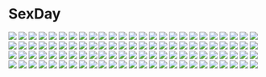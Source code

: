 # SexDay
![](https://konachan.com/jpeg/d0e7b6d295a0947a1ab8f80682971a73/Konachan.com%20-%20118467%20asa_project%20blush%20breasts%20censored%20game_cg%20kinomoto_misaki%20nipples%20nude%20orange_hair%20panta%20renai_zero_kilometer%20towel.jpg)
![](https://konachan.com/image/d5eabcc686126da7d5b2c8548481a102/Konachan.com%20-%20123316%20cigarette%20fate_zero%20fate_%28series%29%20genderswap%20gilgamesh%20gray%20kotomine_kirei%20male%20matou_kariya%20rozer%20saber%20tagme%20true_assassin%20waver_velvet.jpg)
![](https://konachan.com/image/99707e2986056d3d7b00a5190fdbcc4c/Konachan.com%20-%20170417%20aircraft%20boat%20car%20city%20night%20nobody%20original%20scenic%20seo_tatsuya%20water.jpg)
![](https://konachan.com/image/e649b91f3dcdc16866fa7008470aae39/Konachan.com%20-%2083963%20haruken%20hatsune_miku%20twintails%20vocaloid.jpg)
![](https://konachan.com/jpeg/9169f8dc55e6bfa9f7e2ffffb0b2a72d/Konachan.com%20-%20121923%20animal_ears%20blush%20cropped%20foxgirl%20kisumi%20kuro--kuro%20original%20red_eyes%20white_hair.jpg)
![](https://konachan.com/jpeg/2af96fcb75a369d1e0686d981a45dedd/Konachan.com%20-%20138243%20food%20ice_cream%20long_hair%20moonshiner%20nipples%20original%20see_through%20tagme_%28artist%29%20wet.jpg)
![](https://konachan.com/jpeg/a30aaf85fdb565a73c162efa31fbad8c/Konachan.com%20-%20206812%20animal_ears%20bei_mochi%20fang%20hat%20mystia_lorelei%20pantyhose%20red_eyes%20red_hair%20short_hair%20sky%20sunset%20touhou%20tree%20wings.jpg)
![](https://konachan.com/image/ec5880c322e4da5f0b22ccf26a5fced3/Konachan.com%20-%20211822%20animal%20bow%20bubbles%20fish%20lactation%20long_hair%20nipples%20no_bra%20nopan%20panties%20pink_eyes%20pink_hair%20topless%20twintails%20underwater%20underwear%20water%20yuri.jpg)
![](https://konachan.com/jpeg/61c828f06dc5d6e01d262eb1c5cb2246/Konachan.com%20-%20305285%20ass%20bed%20blush%20breasts%20brown_eyes%20brown_hair%20demon%20horns%20long_hair%20machikado_mazoku%20mel_%28melty_pot%29%20nude%20tail%20wet%20yoshida_yuuko.jpg)
![](https://konachan.com/jpeg/e38ff52827a2959a89e3c83f7d114361/Konachan.com%20-%20198613%20aqua_eyes%20autumn%20black_hair%20close%20drink%20leaves%20long_hair%20male%20pink_eyes%20pink_hair%20school_uniform%20short_hair%20swordsouls%20tree%20wink%20yuigahama_yui.jpg)
![](https://konachan.com/image/96c376d53172d14fc5eaa0b7cacddb32/Konachan.com%20-%20111250%20barefoot%20black_hair%20blue_eyes%20brown_hair%20dress%20flowers%20green_eyes%20nopan%20original%20red_eyes%20tearfish%20white_hair.jpg)
![](https://konachan.com/jpeg/6b424a2b126ddabaa572173d16e64a13/Konachan.com%20-%20294364%20azto_dio%20byleth_%28female%29%20fire_emblem%20knife%20nipples%20pantyhose%20pussy%20topless%20torn_clothes%20uncensored%20watermark%20weapon.jpg)
![](https://konachan.com/image/82dc03d3f0031fd9f993acc19b5b19c2/Konachan.com%20-%20156081%20black_hair%20hyperdimension_neptunia%20navel%20noire%20red_eyes%20tsunako%20twintails.jpg)
![](https://konachan.com/image/425c058c5659420a7bbf1282cdd8fb0f/Konachan.com%20-%20232945%20animated%20blush%20breasts%20censored%20cum%20game_cg%20kiritani_riria%20long_hair%20navel%20nipples%20nude%20penis%20pink_hair%20purple_eyes%20pussy%20sayori%20sex%20smile%20spread_legs.gif)
![](https://konachan.com/image/75295d9c45c00b374406bce46c04ec53/Konachan.com%20-%20212679%20kaleina_%28ricegnat%29%20magic%20navel%20nopan%20original%20pointed_ears%20purple_hair%20ricegnat%20skirt%20spear%20thighhighs%20weapon.jpg)
![](https://konachan.com/jpeg/bbf872723f4585459b93ebb0968a5afd/Konachan.com%20-%20186725%20amasaka_takashi%20blue_eyes%20blue_hair%20blush%20erect_nipples%20game_cg%20long_hair%20penis%20pussy%20pussy_juice%20sakanoue_mikana%20sex%20spread_legs%20uncensored.jpg)
![](https://konachan.com/image/fb3ee3eb4da360a3a2f78d14cad0d8ac/Konachan.com%20-%2098838%20animal_ears%20hosato_mikine%20original%20panties%20sword%20thighhighs%20underwear%20weapon%20wink.jpg)
![](https://konachan.com/image/8cc0335543c8bc6479fb6590c3bee136/Konachan.com%20-%20105474%20black_eyes%20black_hair%20blue_eyes%20blush%20boots%20brown_hair%20daiteikoku%20glasses%20hat%20long_hair%20microphone%20panties%20short_hair%20thighhighs%20underwear%20uniform.jpg)
![](https://konachan.com/image/0f14b2e8d5344a6eb11a135fa57834cf/Konachan.com%20-%2059702%20ayanami_rei%20bodysuit%20ikari_shinji%20makinami_mari_illustrious%20nagisa_kaworu%20neon_genesis_evangelion%20skintight%20soryu_asuka_langley.jpg)
![](https://konachan.com/image/64cfcf56df344a3c71722bed9be358ea/Konachan.com%20-%20156797%20blood%20boots%20dress%20moon%20pantyhose%20red_eyes%20red_hair%20ruby_rose%20rwby%20scythe%20signed%20steelgarden%20weapon.jpg)
![](https://konachan.com/image/a2b1ab5bde3b35f5c04575bc1bd77ec0/Konachan.com%20-%20245513%202girls%20bow%20camera%20cropped%20headband%20long_hair%20mamoru%20original%20short_hair%20wink.jpg)
![](https://konachan.com/image/ab276437bca2ebcb21ebfef963a4d018/Konachan.com%20-%20176385%20anthropomorphism%20ass%20blush%20juurouta%20kantai_collection%20kneehighs%20panties%20pink_hair%20purple_eyes%20school_uniform%20short_hair%20skirt%20twintails%20underwear.jpg)
![](https://konachan.com/jpeg/39c24ffec17f1308c658f2d271c17ae4/Konachan.com%20-%20298027%20ass_grab%20bondage%20breasts%20choker%20cum%20dark_skin%20lactation%20long_hair%20nipples%20nude%20original%20purple_eyes%20sex%20slugbox%20tan_lines%20twintails.jpg)
![](https://konachan.com/image/9e057673afd54e850555396434d0097d/Konachan.com%20-%20212544%20abo_%28hechouchou%29%20aliasing%20blue_eyes%20braids%20granblue_fantasy%20headdress%20japanese_clothes%20kimono%20lecia_%28granblue_fantasy%29%20long_hair%20orange_hair.jpg)
![](https://konachan.com/image/ec98660f11b70b8e92caef64bc189062/Konachan.com%20-%2022678%20hachimitsu_to_clover.jpg)
![](https://konachan.com/image/25385cfe326279e25a9c61400e7f22af/Konachan.com%20-%20121336%20akemi_homura%20kaname_madoka%20kyuubee%20mahou_shoujo_madoka_magica%20miki_sayaka%20neko_sakana%20sakura_kyouko%20tomoe_mami.jpg)
![](https://konachan.com/jpeg/7642a230535026d8b3daa19c121b474d/Konachan.com%20-%2035255%20izumi_konata%20lucky_star.jpg)
![](https://konachan.com/jpeg/4334bef26cef1296771d28f3d7631c4b/Konachan.com%20-%20292352%20bandage%20bell%20bloomers%20blush%20bow%20braids%20cosplay%20dress%20gloves%20halloween%20hoodie%20navel%20panties%20ponytail%20short_hair%20shorts%20skirt%20staff%20underwear%20wings.jpg)
![](https://konachan.com/jpeg/ffd4b8716de5a7e277bf9300348ca957/Konachan.com%20-%20290479%20animal_ears%20barefoot%20bicolored_eyes%20candy%20drink%20gray_hair%20hoodie%20long_hair%20nibiiro_shizuka%20original%20ribbons%20scan%20skirt%20white.jpg)
![](https://konachan.com/image/a83aa59cb990c72e87403fdaa556b76c/Konachan.com%20-%20128033%20building%20hebitsukai%20original.jpg)
![](https://konachan.com/image/96df59391a73b613006a99032c899649/Konachan.com%20-%20204326%20aircraft%20anthropomorphism%20ass%20boat%20chain%20fire%20headband%20kantai_collection%20rensouhou-chan%20tagme_%28artist%29%20thighhighs%20torn_clothes%20water%20watermark.jpg)
![](https://konachan.com/image/de71bd3fb22af62bf7b8ce1c7d9f626c/Konachan.com%20-%2014268%20black_hair%20blue_eyes%20flutter_of_birds%20kagura_kotoha%20long_hair.jpg)
![](https://konachan.com/image/b240e3b221776f18d3f6c93860efbe40/Konachan.com%20-%20157883%20pointed_ears%20sword_art_online%20yuuki_asuna.jpg)
![](https://konachan.com/image/3da771ce9dff715641af1b9b8e373d8e/Konachan.com%20-%20188467%20blue_eyes%20breasts%20hujimogeo%20original%20sideboob%20signed%20white%20white_hair.jpg)
![](https://konachan.com/image/f1d0f05835a567436a419b1c5d5b650f/Konachan.com%20-%2085543%20bandaid%20eyepatch%20hatsune_miku%20rolling_girl_%28vocaloid%29%20rope%20vocaloid.jpg)
![](https://konachan.com/image/feb1d47f56f5c6b79b3ac3da8045ac7f/Konachan.com%20-%20102564%20arsenixc%20nobody%20original%20scenic%20tree%20vvcephei.jpg)
![](https://konachan.com/image/199b32751ce3cad96f54276086492941/Konachan.com%20-%2086874%20all_male%20chi_yu%20halloween%20hiyama_kiyoteru%20kagamine_len%20kaito%20kamui_gakupo%20male%20pointed_ears%20vocaloid.jpg)
![](https://konachan.com/image/2232485ebb840f19ce0f6e186f70ab6c/Konachan.com%20-%20142823%20bra%20brown_hair%20original%20panties%20tagme%20underwear%20water%20wet%20yoo_%28tabi_no_shiori%29.jpg)
![](https://konachan.com/image/c6508e0cca1aad6a9cc3653731b8ed65/Konachan.com%20-%20141702%20akashio%20brown_eyes%20brown_hair%20instrument%20music%20piano%20skirt%20skirt_lift%20sword%20touhou%20toyosatomimi_no_miko%20weapon.jpg)
![](https://konachan.com/image/bd305c865e309c1e1f2c9ee9a8b4b6f7/Konachan.com%20-%20116979%20ikeda_yuuki%20long_hair%20necklace%20red_eyes%20red_hair%20school_uniform%20shakugan_no_shana%20shana%20thighhighs.jpg)
![](https://konachan.com/jpeg/f6c02ad8915e055196c987c365b83300/Konachan.com%20-%20277146%20all_male%20animal%20bubbles%20cat%20fish%20gloves%20goggles%20hat%20houshin_engi%20kokutenkou%20male%20mask%20polychromatic%20ruins%20shinkouhyou%20tomacobo%20tree%20underwater%20water.jpg)
![](https://konachan.com/jpeg/4638cb6c770077d942623cff8fd1b916/Konachan.com%20-%20302213%20black_hair%20blush%20breasts%20brown_eyes%20heart%20kneehighs%20original%20pikacchi%20school_uniform%20short_hair%20skirt.jpg)
![](https://konachan.com/image/84876ed79db03ab2937b91f55d7bf3cc/Konachan.com%20-%2073615%20archer%20fate_%28series%29%20fate_stay_night%20long_hair%20male%20sword%20tohsaka_rin%20twintails%20weapon.jpg)
![](https://konachan.com/jpeg/cb5fc4a1a9fdaaa07c947fb28f2f73a7/Konachan.com%20-%20271936%202girls%20black_hair%20book%20bow%20food%20headphones%20long_hair%20metk%20phone%20pink_hair%20pocky%20school_uniform%20shinjou_akane%20short_hair%20sleeping%20ssss.gridman.jpg)
![](https://konachan.com/jpeg/90e43be0481273b9864cb9cdc54ab982/Konachan.com%20-%20208906%20aqua_eyes%20ashishun%20blush%20brown_hair%20game_cg%20marmalade%20panties%20ponytail%20primal_x_hearts%20primal_x_hearts_2%20skirt%20thighhighs%20twintails%20underwear.jpg)
![](https://konachan.com/image/a8742be671d838d75b86b5f12f5a71c9/Konachan.com%20-%20191751%20all_male%20black_hair%20haikyuu%21%21%20hinata_shouyou%20kageyama_tobio%20male%20nyoronyoro%20orange_hair%20short_hair%20sport%20uniform%20volleyball.jpg)
![](https://konachan.com/image/4bf054fdbb9c031c0beb1864e51e5bef/Konachan.com%20-%2052599%20hatsune_miku%20vocaloid.jpg)
![](https://konachan.com/jpeg/56e28836655c04a7f5e55cf6bc209013/Konachan.com%20-%20127934%20bomi%20bondage%20breasts%20censored%20game_cg%20ishida_mitsuna%20molamola_software%20nipples%20panties%20pink_hair%20sex%20short_hair%20topless%20underwear%20wet.jpg)
![](https://konachan.com/image/bae376e6e8498c138102c35b1f639feb/Konachan.com%20-%208094%20animal_ears%20catgirl%20hisui%20kohaku%20len%20maid%20shingetsutan_tsukihime%20tohno_akiha%20twins.jpg)
![](https://konachan.com/image/5329222019aee3e97e368bb04666eaca/Konachan.com%20-%2029494%20bed%20blush%20braids%20brown_hair%20cake%20dress%20food%20gothic%20kakizaki_megu%20lolita_fashion%20long_hair%20rozen_maiden%20signed%20snow%20suigintou%20vector%20watermark%20wings.jpg)
![](https://konachan.com/image/9dc1caab19daa04a12533295cb3147b3/Konachan.com%20-%20297714%20anthropomorphism%20azur_lane%20bed%20blue_eyes%20bra%20breasts%20logo%20long_hair%20navel%20panties%20spread_legs%20sydus%20thighhighs%20underwear%20watermark.jpg)
![](https://konachan.com/image/de742b13f4dddd37063b5283b61a234a/Konachan.com%20-%20130001%20apron%20breasts%20dangan_neko%20megurine_luka%20naked_apron%20no_bra%20nopan%20thighhighs%20vocaloid.jpg)
![](https://konachan.com/jpeg/4542ad25447f710b64624fe539f6f3b1/Konachan.com%20-%2084723%20gumi%20natsuki%20vocaloid.jpg)
![](https://konachan.com/image/4dd9b045b614a1f0759a75b9364b24ae/Konachan.com%20-%20180891%20aircraft%20animal%20anthropomorphism%20cat%20group%20hiyoko_%28kancolle%29%20kantai_collection%20karasu_%28naoshow357%29%20weapon%20yamato_%28kancolle%29%20yukikaze_%28kancolle%29.jpg)
![](https://konachan.com/image/6aa0725e958e8712243559e5dd67cfbf/Konachan.com%20-%2028874%20disgaea%20pleinair.jpg)
![](https://konachan.com/image/755d4f5e2f086fbe4734747b1f20b2d9/Konachan.com%20-%2094762%20bikini%20breast_hold%20breasts%20cleavage%20game_cg%20mariafia_chiffonese%20pink_hair%20purple_eyes%20skyfish%20swimsuit%20tsurugi_hagane.jpg)
![](https://konachan.com/image/b9e0d91a7b59b56bd01e1dbd5d58c47a/Konachan.com%20-%20206936%20blue_eyes%20building%20city%20fuyuki_jun%20gloves%20headband%20long_hair%20megurine_luka%20pink_hair%20sky%20thighhighs%20vocaloid%20zettai_ryouiki.jpg)
![](https://konachan.com/jpeg/6fa30a84082a084415b7044139608f5f/Konachan.com%20-%2065355%20francesca_lucchini%20k-on%21%20nakano_azusa%20nude%20strike_witches.jpg)
![](https://konachan.com/image/c5c6b4b9204c2d957f9ce07b45b372dc/Konachan.com%20-%2089060%20gumi%20vocaloid.jpg)
![](https://konachan.com/jpeg/5cd8154e35774da879d7ed98fcee940b/Konachan.com%20-%2096212%20flowers%20nopan%20petals%20thighhighs%20tinkerbell%20tinkle.jpg)
![](https://konachan.com/image/72786e0c43e4b4b79b7974b47d50c667/Konachan.com%20-%2038000%20gundam_seed%20gundam_seed_destiny%20kira_yamato%20lacus_clyne%20mobile_suit_gundam.jpg)
![](https://konachan.com/jpeg/b83c597dfcbe10f9094c7bc8b510af9d/Konachan.com%20-%2020799%20kiddy_girl-and%20kiddy_grade.jpg)
![](https://konachan.com/image/d2ad1798696b3293729dd6608d691ac6/Konachan.com%20-%20182729%20araragi_karen%20araragi_koyomi%20bakemonogatari%20blush%20breasts%20cameltoe%20fingering%20hairu%20male%20monogatari_%28series%29%20navel%20nipples%20nisemonogatari%20spread_legs.jpg)
![](https://konachan.com/image/4d308ebdc8b56568151194ad1ffb44a1/Konachan.com%20-%2010977%20shibugaki_matsuri%20tachibana_chihiro%20tsuki_ha_higashi_ni_hi_ha_nishi_ni.jpg)
![](https://konachan.com/jpeg/e83dde95b39ac8f6c164445ddb2e3d6b/Konachan.com%20-%205724%20chocobo%20final_fantasy%20final_fantasy_iv%20rydia.jpg)
![](https://konachan.com/jpeg/fdf73a774262e943db1861d19b7faebf/Konachan.com%20-%20285974%20beach%20blush%20clouds%20food%20fruit%20kokkoro%20pink_eyes%20pointed_ears%20purple_hair%20short_hair%20sigma_2018%20sky%20tree%20umbrella%20water%20watermark%20watermelon%20wristwear.jpg)
![](https://konachan.com/image/a4fd2cbc1078fce4d5082246dd0ee160/Konachan.com%20-%20110176%20blazblue%20blonde_hair%20chain%20collar%20elbow_gloves%20gloves%20loli%20panties%20rachel_alucard%20red_eyes%20short_hair%20underwear.jpg)
![](https://konachan.com/image/35aef007727e2ca1f2e00ab34170edbf/Konachan.com%20-%20264720%202girls%20aqua_eyes%20blush%20cameltoe%20camera%20dress%20garter_belt%20long_hair%20new_game%21%20panties%20pantyhose%20phone%20short_hair%20skirt%20tooyama_rin%20underwear%20yagami_kou.jpg)
![](https://konachan.com/jpeg/44611b2d5daf635462964d748a568ad5/Konachan.com%20-%20223096%20anne-happy%20ekoda_ren%20hagyuu_hibiki%20hanakoizumi_an%20hibarigaoka_ruri%20kumegawa_botan%20tagme_%28artist%29.jpg)
![](https://konachan.com/image/d73d7cdf685659d4307f0159be9a3753/Konachan.com%20-%2048938%20blonde_hair%20brown_eyes%20catgirl%20chen%20dress%20foxgirl%20gray_hair%20hat%20long_hair%20mousegirl%20nazrin%20ribbons%20short_hair%20tail%20touhou%20yakumo_ran%20zoom_layer.jpg)
![](https://konachan.com/image/9b2d38810c27e77aa51d5232d92f480e/Konachan.com%20-%2069118%20edward_elric%20fullmetal_alchemist.jpg)
![](https://konachan.com/image/8e5621f53535519f15f5b05311da52e3/Konachan.com%20-%2060369%20breasts%20chinese_clothes%20chinese_dress%20cleavage%20homare_dou%20kanamori_reiko%20wrestle_angels.jpg)
![](https://konachan.com/jpeg/43f38e3cd671fc3ec0c479e3f315cf24/Konachan.com%20-%20302610%20animal_ears%20bed%20bell%20collar%20original%20purple_hair%20school_uniform%20signed%20tail%20thighhighs%20twintails%20villyane%20waifu2x%20yellow_eyes.jpg)
![](https://konachan.com/jpeg/205d7a7a2dfc34965d04c64ca7a84494/Konachan.com%20-%20150717%20game_cg%20kanojo_to_ore_to_koibito_to%20kozumi_chikage%20marui%20pulltop.jpg)
![](https://konachan.com/image/effa10139378a0df8d749847b0b3b62f/Konachan.com%20-%2079060%20brown_hair%20clouds%20dress%20flowers%20landscape%20long_hair%20scenic%20sky%20sunflower%20sunset.jpg)
![](https://konachan.com/image/cf308e915e48bad0e1032a2ee71d4d51/Konachan.com%20-%209245%20lolita_fashion%20mattaku_mosuke%20original.jpg)
![](https://konachan.com/image/7c576ebbf80cbfb06be90aac00cbcd31/Konachan.com%20-%20112554%20bed%20blue_eyes%20hat%20little_busters%21%20noumi_kudryavka%20school_uniform%20shimotsuki_keisuke%20thighhighs.jpg)
![](https://konachan.com/image/8ed07b43bbc03c194e55c0ba5915b07a/Konachan.com%20-%20145596%20animal_ears%20blush%20brown_hair%20miyafuji_yoshika%20monizumi_ishikawa%20strike_witches%20swimsuit.jpg)
![](https://konachan.com/image/a18f26f9d60670132651a0ef402bb198/Konachan.com%20-%20247927%20anal%20ass%20blazblue%20blonde_hair%20censored%20daiaru%20flat_chest%20long_hair%20nipples%20pussy%20pussy_juice%20rachel_alucard%20red_eyes%20tentacles%20twintails.jpg)
![](https://konachan.com/jpeg/b72da0259641b9d440350fa616e6caab/Konachan.com%20-%20251336%20annin_doufu%20idolmaster%20idolmaster_cinderella_girls%20idolmaster_cinderella_girls_starlight_stage%20okazaki_yasuha.jpg)
![](https://konachan.com/jpeg/b2950dd5229865c44576786811788c56/Konachan.com%20-%20282748%20alice_soft%20ass%20ass_grab%20black_hair%20blush%20breasts%20brown_eyes%20brown_hair%20censored%20cum%20game_cg%20long_hair%20nipples%20nude%20penis%20sex%20short_hair%20twintails%20wet.jpg)
![](https://konachan.com/image/213e3a09ad2e8b0947eb34565244fafb/Konachan.com%20-%2022292%20benibara_nadeshiko%20dualscreen%20fuyou_kaede%20kareha%20lisianthus%20mayumi_thyme%20megami%20nerine%20pointed_ears%20primula%20scan%20shigure_asa%20shuffle.jpg)
![](https://konachan.com/jpeg/c8d0eabbd389d936092001bcc543c36d/Konachan.com%20-%20177993%20blush%20brown_eyes%20long_hair%20original%20purple_hair%20scarf%20skirt%20snow%20swordsouls%20train%20valentine%20winter.jpg)
![](https://konachan.com/jpeg/f7a49ce8714e5ffdae8c2bc7f4564407/Konachan.com%20-%20257563%202girls%20animal_ears%20anthropomorphism%20aqua_eyes%20azur_lane%20black_hair%20blush%20catgirl%20fusou_%28azur_lane%29%20kisshii_%28kic1224%29%20kotatsu%20mask%20red_eyes.jpg)
![](https://konachan.com/image/4537d5ba5c16e374e5ab72d89dea39dc/Konachan.com%20-%2051414%20fate_testarossa%20k-on%21%20mahou_shoujo_lyrical_nanoha%20mahou_shoujo_lyrical_nanoha_a%27s%20mahou_shoujo_lyrical_nanoha_strikers%20nakano_azusa%20parody.jpg)
![](https://konachan.com/image/ce44f66b4ce87fd5cbf60351a3b78e97/Konachan.com%20-%2076878%20angel_beats%21%20blue_eyes%20blue_hair%20fang%20hinata_hideki%20long_hair%20pink_hair%20short_hair%20yui_%28angel_beats%21%29.jpg)
![](https://konachan.com/image/deefb88b23fe13fc8ee5124512cb3213/Konachan.com%20-%2086430%20animal%20blonde_hair%20blue%20fish%20headphones%20ipod%20original%20purple_eyes%20short_hair%20water.jpg)
![](https://konachan.com/jpeg/39977649c62926f5a3abde9be5d05abc/Konachan.com%20-%20303222%20bed%20breasts%20cameltoe%20camera%20cropped%20long_hair%20mirror%20original%20panties%20phone%20red_eyes%20reflection%20ribbons%20thighhighs%20twintails%20underwear%20white_hair.jpg)
![](https://konachan.com/image/e9482fa6baa04a11ccf7bc86523f99c1/Konachan.com%20-%20185292%20black_hair%20blue_eyes%20breasts%20cleavage%20gloves%20green_eyes%20haku_%28p%26d%29%20karin_%28p%26d%29%20lao_meng%20long_hair%20petals%20tail%20thighhighs%20twintails%20white_hair.jpg)
![](https://konachan.com/jpeg/b52fd4ee3badf575cfed4e78cb8d32dd/Konachan.com%20-%20203811%20bow%20bra%20breasts%20condom%20cum%20idolmaster%20jougasaki_mika%20naked_shirt%20navel%20nipples%20no_bra%20open_shirt%20pink_hair%20sakagami_umi%20underwear%20yellow_eyes.jpg)
![](https://konachan.com/jpeg/9c4b9e04d7255ba93fb7fcde24fb29ff/Konachan.com%20-%20281012%20anthropomorphism%20bed%20blue_eyes%20bra%20breasts%20brown_hair%20carmine_%28ucdio%29%20cleavage%20kantai_collection%20long_hair%20panties%20ponytail%20shirt%20underwear.jpg)
![](https://konachan.com/jpeg/13dae6ec53098607ba2c845f63f598b9/Konachan.com%20-%20280442%20animal_ears%20bed%20blush%20breasts%20brown_hair%20craft_lawrence%20horo%20long_hair%20navel%20nipples%20penis%20pubic_hair%20pussy%20sex%20sketch%20tail%20tears%20uncensored%20wolfgirl.jpg)
![](https://konachan.com/image/14cbb3afcb7239c24c81b5193e2c5e79/Konachan.com%20-%20201655%20bikini%20blonde_hair%20breasts%20brown_eyes%20cleavage%20gradient%20headdress%20long_hair%20nannacy7%20navel%20sennen_sensou_aigis%20swimsuit.jpg)
![](https://konachan.com/jpeg/8a1eaf4965d0b2ef6486004522798154/Konachan.com%20-%20157205%20candy%20hatsune_miku%20mayu_%28vocaloid%29%20megurine_luka%20ritateo%20tears%20vocaloid.jpg)
![](https://konachan.com/image/ed6d61ae6a682873b256b820989aa923/Konachan.com%20-%20289928%20anthropomorphism%20azur_lane%20dress%20formidable_%28azur_lane%29%20goth-loli%20gray_hair%20lolita_fashion%20red_eyes%20shima0917%20twintails%20white.jpg)
![](https://konachan.com/image/a9731462a595c32e55dc2dfbc7b7a8fd/Konachan.com%20-%2023425%20air%20animal%20bird%20kamio_misuzu%20kunisaki_yukito%20sky.jpg)
![](https://konachan.com/image/a66b29db9001e345f06b9bad2eb7bcd0/Konachan.com%20-%20232693%20cake%20dress%20food%20fruit%20gloves%20kneehighs%20original%20pocky%20purple_hair%20red_eyes%20tsubasa_tsubasa%20wings.jpg)
![](https://konachan.com/image/df28dad888cef5e90b71a140bc83a828/Konachan.com%20-%20116054%20ass%20bed%20panties%20sadakage%20sideboob%20tagme%20thighhighs%20topless%20underwear.jpg)
![](https://konachan.com/image/e9b81da966a40408a775f671b56d43f9/Konachan.com%20-%20194513%201000-chan%20blue_hair%20japanese_clothes%20kuuchuu_yousai%20oizumi%20purple_eyes.jpg)
![](https://konachan.com/image/066ed03ee2d746e4d1e552e57c231138/Konachan.com%20-%20267869%20aomizuan%20ass%20blush%20brown_hair%20cameltoe%20green_eyes%20original%20panties%20skirt%20underwear.jpg)
